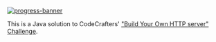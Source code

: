 [![progress-banner](https://backend.codecrafters.io/progress/http-server/c5a8883b-5a19-4cf1-881a-96772dbbce98)](https://app.codecrafters.io/users/codecrafters-bot?r=2qF)

This is a Java solution to CodeCrafters'
["Build Your Own HTTP server" Challenge](https://app.codecrafters.io/courses/http-server/overview).
